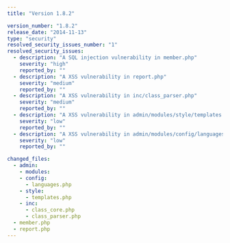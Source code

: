 ```yaml
---
title: "Version 1.8.2"

version_number: "1.8.2"
release_date: "2014-11-13"
type: "security"
resolved_security_issues_number: "1"
resolved_security_issues:
  - description: "A SQL injection vulnerability in member.php"
    severity: "high"
    reported_by: ""
  - description: "A XSS vulnerability in report.php"
    severity: "medium"
    reported_by: ""
  - description: "A XSS vulnerability in inc/class_parser.php"
    severity: "medium"
    reported_by: ""
  - description: "A XSS vulnerability in admin/modules/style/templates.php"
    severity: "low"
    reported_by: ""
  - description: "A XSS vulnerability in admin/modules/config/languages.php"
    severity: "low"
    reported_by: ""

changed_files:
  - admin:
    - modules:
    - config:
      - languages.php
    - style:
      - templates.php
    - inc:
      - class_core.php
      - class_parser.php
  - member.php
  - report.php
---
```

